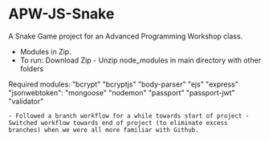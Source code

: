 # APW-JS-Snake
A Snake Game project for an Advanced Programming Workshop class.

- Modules in Zip.
- To run: Download Zip - Unzip node_modules in main directory with other folders

Required modules:
   "bcrypt"
    "bcryptjs"
    "body-parser"
    "ejs"
    "express"
    "jsonwebtoken":
    "mongoose"
    "nodemon"
    "passport"
    "passport-jwt"
    "validator"

    
    - Followed a branch workflow for a while towards start of project - Switched workflow towards end of project (to eliminate excess branches) when we were all more familiar with Github.

